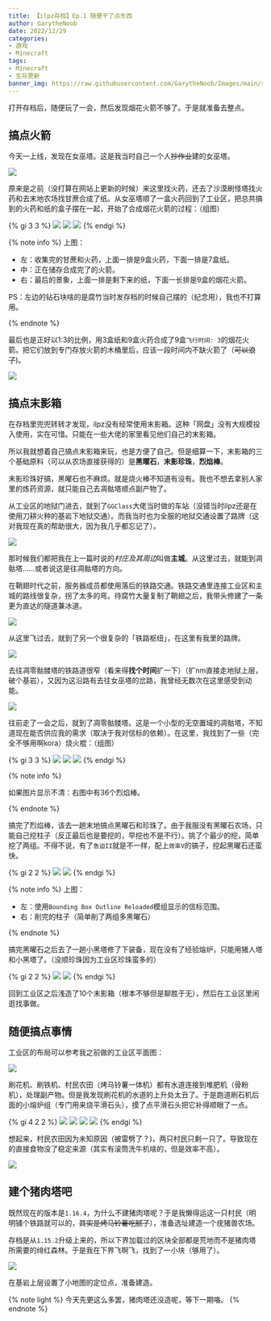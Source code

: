 ```yaml
---
title: 【ilpz存档】Ep.1 随便干了点东西
author: GarytheNoob
date: 2022/12/29
categories:
- 游戏
- Minecraft
tags:
- Minecraft
- 生存更新
banner_img: https://raw.githubusercontent.com/GarytheNoob/Images/main/scr/mcep/ep1/ind_birdsight.png
---
```


打开存档后，随便玩了一会，然后发现烟花火箭不够了。于是就准备去整点。

<!-- more -->

## 搞点火箭

今天一上线，发现在女巫塔。这是我当时自己一个人~~抄作业~~建的女巫塔。

![](https://raw.githubusercontent.com/GarytheNoob/Images/main/scr/mcep/ep1/witch_farm0.png)

原来是之前（没打算在网站上更新的时候）来这里找火药，还去了沙漠刷怪塔找火药和去末地农场找甘蔗合成了纸。从女巫塔顺了一盒火药回到了工业区，把总共搞到的火药和纸的盒子摆在一起，开始了合成烟花火箭的过程：（组图）

{% gi 3 3 %}
  ![](https://raw.githubusercontent.com/GarytheNoob/Images/main/scr/mcep/ep1/gunpowd_ppr_sb.png)
  ![](https://raw.githubusercontent.com/GarytheNoob/Images/main/scr/mcep/ep1/crafted_fireworks.png)
  ![](https://raw.githubusercontent.com/GarytheNoob/Images/main/scr/mcep/ep1/done_fireworks.png)
{% endgi %}

{% note info %}
上图：

- 左：收集完的甘蔗和火药，上面一排是9盒火药，下面一排是7盒纸。
- 中：正在储存合成完了的火箭。
- 右：最后的景象，上面一排是剩下来的纸，下面一长排是9盒的烟花火箭。

PS：左边的钻石块啥的是腐竹当时发存档的时候自己摆的（纪念用），我也不打算用。

{% endnote %}

最后也是正好以1:3的比例，用3盒纸和9盒火药合成了9盒`飞行时间: 3`的烟花火箭。把它们放到专门存放火箭的木桶里后，应该一段时间内不缺火箭了（~~可以浪了~~)。

![](https://raw.githubusercontent.com/GarytheNoob/Images/main/scr/mcep/ep1/stored_fireworks.png)

## 搞点末影箱

在存档里兜兜转转才发现，ilpz没有经常使用末影箱。这种「网盘」没有大规模投入使用，实在可惜。只能在一些大佬的家里看见他们自己的末影箱。

所以我就想着自己搞点末影箱来玩，也是方便了自己。但是细算一下，末影箱的三个基础原料（可以从农场直接获得的）是**黑曜石**，**末影珍珠**，**烈焰棒**。

末影珍珠好搞，黑曜石也不麻烦。就是烧火棒不知道有没有。我也不想去拿别人家里的炼药资源，就只能自己去凋骷塔顺点副产物了。

从工业区的地狱门进去，就到了`GGClass`大佬当时做的车站（没错当时ilpz还是在使用刀耕火种的基岩下地狱交通）。而我当时也为全服的地狱交通设置了路牌（这对我现在真的帮助很大，因为我几乎都忘记了）。

![](https://raw.githubusercontent.com/GarytheNoob/Images/main/scr/mcep/ep1/ind_sign.png)

那时候我们都把我在上一篇时说的*村庄及其周边*叫做**主城**。从这里过去，就能到凋骷塔……或者说这是往凋骷塔的方向。

在鞘翅时代之前，服务器成员都使用落后的铁路交通。铁路交通里连接工业区和主城的路线很复杂，拐了太多的弯。待腐竹大量复制了鞘翅之后，我带头修建了一条更为直达的隧道兼冰道。

![](https://raw.githubusercontent.com/GarytheNoob/Images/main/scr/mcep/ep1/ice_lane.png)

从这里飞过去，就到了另一个很复杂的「铁路枢纽」，在这里有我里的路牌。

![](https://raw.githubusercontent.com/GarytheNoob/Images/main/scr/mcep/ep1/nether_sign.png)

去往凋零骷髅塔的铁路道很窄（看来得**找个时间**扩一下）（扩nm直接走地狱上层，破个基岩），又因为这沿路有去往女巫塔的岔路，我曾经无数次在这里感受到动能。

![](https://raw.githubusercontent.com/GarytheNoob/Images/main/scr/mcep/ep1/railway_ws_farm.png)

往前走了一会之后，就到了凋零骷髅塔。这是一个小型的无空置域的凋骷塔，不知道现在能否供应我的需求（取决于我对信标的依赖）。在这里，我找到了一些（完全不够用啊kora）烧火棍：（组图）

{% gi 3 3 %}
  ![](https://raw.githubusercontent.com/GarytheNoob/Images/main/scr/mcep/ep1/wit_ske_farm.png)
  ![](https://raw.githubusercontent.com/GarytheNoob/Images/main/scr/mcep/ep1/wit_ske_farm2.png)
  ![](https://raw.githubusercontent.com/GarytheNoob/Images/main/scr/mcep/ep1/blaze_rod_found.png)
{% endgi %}

{% note info %}

如果图片显示不清：右图中有36个烈焰棒。

{% endnote %}

搞完了烈焰棒，该去一趟末地搞点黑曜石和珍珠了。由于我服没有黑曜石农场，只能自己挖柱子（反正最后也是要挖的，早挖也不是不行）。挑了个最少的挖，简单挖了两组。不得不说，有了`急迫II`就是不一样，配上`效率V`的镐子，挖起黑曜石还蛮快。

{% gi 2 2 %}
  ![](https://raw.githubusercontent.com/GarytheNoob/Images/main/scr/mcep/ep1/beacon_range.png)
  ![](https://raw.githubusercontent.com/GarytheNoob/Images/main/scr/mcep/ep1/cut_pillar.png)
{% endgi %}

{% note info %}
上图：

- 左：使用`Bounding Box Outline Reloaded`模组显示的信标范围。
- 右：削完的柱子（简单削了两组多黑曜石）

{% endnote %}

搞完黑曜石之后去了一趟小黑塔修了下装备，现在没有了经验熔炉，只能用猪人塔和小黑塔了。（没顺珍珠因为工业区珍珠蛮多的）

{% gi 2 2 %}
  ![](https://raw.githubusercontent.com/GarytheNoob/Images/main/scr/mcep/ep1/endman_farm.png)
  ![](https://raw.githubusercontent.com/GarytheNoob/Images/main/scr/mcep/ep1/back.png)
{% endgi %}

回到工业区之后浅造了10个末影箱（根本不够但是聊胜于无），然后在工业区里闲逛找事做。

## 随便搞点事情

工业区的布局可以参考我之前做的工业区平面图：

![](https://raw.githubusercontent.com/GarytheNoob/Images/main/scr/mcep/ep1/map_guide.png)

刷花机、刷铁机、村民农田（烤马铃薯一体机）都有水道连接到堆肥机（骨粉机），处理副产物。但是我发现刷花机的水道的上升处太丑了。于是跑道刷石机后面的小熔炉组（专门用来烧平滑石头），摸了点平滑石头把它补得顺眼了一点。

{% gi 4 2 2 %}
  ![](https://raw.githubusercontent.com/GarytheNoob/Images/main/scr/mcep/ep1/ugly_tube.png)
  ![](https://raw.githubusercontent.com/GarytheNoob/Images/main/scr/mcep/ep1/stone_farm.png)
  ![](https://raw.githubusercontent.com/GarytheNoob/Images/main/scr/mcep/ep1/stone_chest.png)
  ![](https://raw.githubusercontent.com/GarytheNoob/Images/main/scr/mcep/ep1/better_tube.png)
{% endgi %}

想起来，村民农田因为未知原因（被雷劈了？)，两只村民只剩一只了。导致现在的直接食物没了稳定来源（其实有滚筒洗牛机啥的，但是效率不高）。

![](https://raw.githubusercontent.com/GarytheNoob/Images/main/scr/mcep/ep1/vil_farm.png)

## 建个猪肉塔吧

既然现在的版本是`1.16.4`，为什么不建猪肉塔呢？于是我懒得运这一只村民（明明铺个铁路就可以的，~~其实是烤马铃薯吃腻了~~），准备选址建造一个疣猪兽农场。

存档是从`1.15.2`升级上来的，所以下界加载过的区块全部都是荒地而不是猪肉塔所需要的绯红森林。于是我在下界飞啊飞，找到了一小块（够用了）。

![](https://raw.githubusercontent.com/GarytheNoob/Images/main/scr/mcep/ep1/red_forest.png)

在基岩上层设置了小地图的定位点，准备建造。

{% note light %}
今天先更这么多罢，猪肉塔还没造呢，等下一期咯。
{% endnote %}

